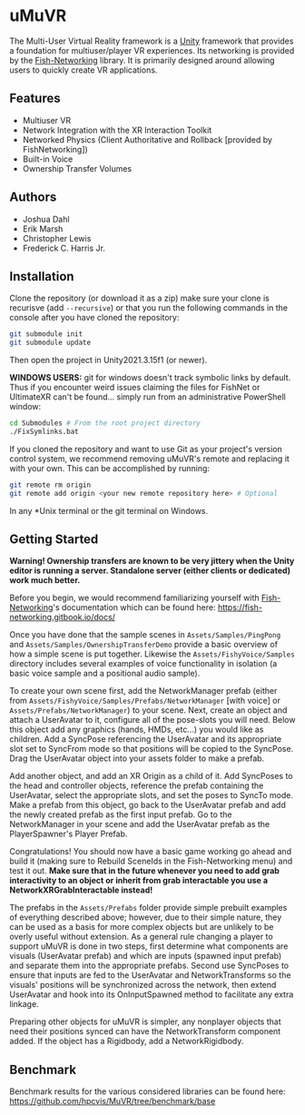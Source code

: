 [Unity]: https://unity.com/
[Fish-Networking]: https://github.com/FirstGearGames/FishNet/

# uMuVR

The Multi-User Virtual Reality framework is a [Unity] framework that provides a foundation for multiuser/player VR experiences. Its networking is provided by the [Fish-Networking] library. It is primarily designed around allowing users to quickly create VR applications.

## Features

* Multiuser VR
* Network Integration with the XR Interaction Toolkit
* Networked Physics (Client Authoritative and Rollback [provided by FishNetworking])
* Built-in Voice
* Ownership Transfer Volumes

## Authors

* Joshua Dahl
* Erik Marsh
* Christopher Lewis
* Frederick C. Harris Jr.

## Installation

Clone the repository (or download it as a zip) make sure your clone is recurisve (add `--recursive`) or that you run the following commands in the console after you have cloned the repository:
```bash
git submodule init
git submodule update
```
Then open the project in Unity2021.3.15f1 (or newer).

**WINDOWS USERS:**  git for windows doesn't track symbolic links by default. Thus if you encounter weird issues claiming the files for FishNet or UltimateXR can't be found... simply run from an administrative PowerShell window: 
```bash
cd Submodules # From the root project directory
./FixSymlinks.bat
```

If you cloned the repository and want to use Git as your project's version control system, we recommend removing uMuVR's remote and replacing it with your own. This can be accomplished by running:

```bash
git remote rm origin
git remote add origin <your new remote repository here> # Optional
```

In any *Unix terminal or the git terminal on Windows.

## Getting Started

**Warning! Ownership transfers are known to be very jittery when the Unity editor is running a server. Standalone server (either clients or dedicated) work much better.**

Before you begin, we would recommend familiarizing yourself with [Fish-Networking]'s documentation which can be found here: https://fish-networking.gitbook.io/docs/

Once you have done that the sample scenes in `Assets/Samples/PingPong` and `Assets/Samples/OwnershipTransferDemo` provide a basic overview of how a simple scene is put together. Likewise the `Assets/FishyVoice/Samples` directory includes several examples of voice functionality in isolation (a basic voice sample and a positional audio sample).

To create your own scene first, add the NetworkManager prefab (either from `Assets/FishyVoice/Samples/Prefabs/NetworkManager` [with voice] or `Assets/Prefabs/NetworkManager`) to your scene. Next, create an object and attach a UserAvatar to it, configure all of the pose-slots you will need. Below this object add any graphics (hands, HMDs, etc...) you would like as children. Add a SyncPose referencing the UserAvatar and its appropriate slot set to SyncFrom mode so that positions will be copied to the SyncPose. Drag the UserAvatar object into your assets folder to make a prefab. 

Add another object, and add an XR Origin as a child of it. Add SyncPoses to the head and controller objects, reference the prefab containing the UserAvatar, select the appropriate slots, and set the poses to SyncTo mode. Make a prefab from this object, go back to the UserAvatar prefab and add the newly created prefab as the first input prefab. Go to the NetworkManager in your scene and add the UserAvatar prefab as the PlayerSpawner's Player Prefab.

Congratulations! You should now have a basic game working go ahead and build it (making sure to Rebuild SceneIds in the Fish-Networking menu) and test it out. **Make sure that in the future whenever you need to add grab interactivity to an object or inherit from grab interactable you use a NetworkXRGrabInteractable instead!**

The prefabs in the `Assets/Prefabs` folder provide simple prebuilt examples of everything described above; however, due to their simple nature, they can be used as a basis for more complex objects but are unlikely to be overly useful without extension. As a general rule changing a player to support uMuVR is done in two steps, first determine what components are visuals (UserAvatar prefab) and which are inputs (spawned input prefab) and separate them into the appropriate prefabs. Second use SyncPoses to ensure that inputs are fed to the UserAvatar and NetworkTransforms so the visuals' positions will be synchronized across the network, then extend UserAvatar and hook into its OnInputSpawned method to facilitate any extra linkage.

Preparing other objects for uMuVR is simpler, any nonplayer objects that need their positions synced can have the NetworkTransform component added. If the object has a Rigidbody, add a NetworkRigidbody.

## Benchmark

Benchmark results for the various considered libraries can be found here: https://github.com/hpcvis/MuVR/tree/benchmark/base
